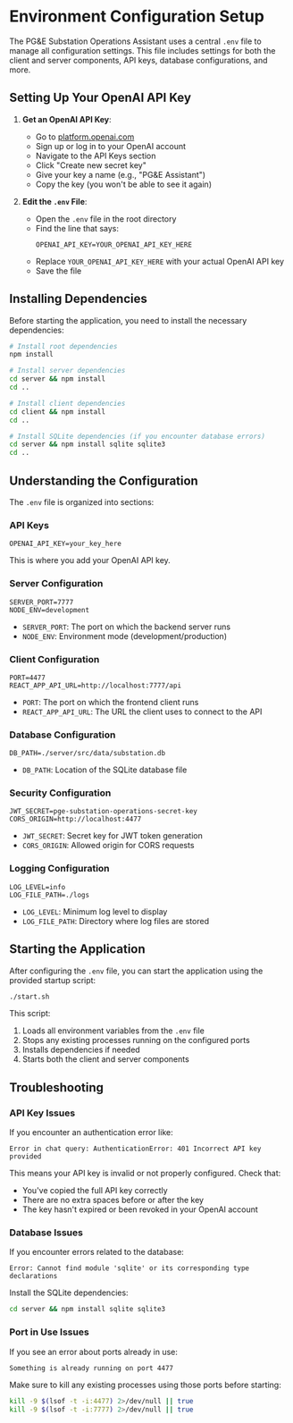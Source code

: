# Environment Configuration Setup

The PG&E Substation Operations Assistant uses a central `.env` file to manage all configuration settings. This file includes settings for both the client and server components, API keys, database configurations, and more.

## Setting Up Your OpenAI API Key

1. **Get an OpenAI API Key**:
   - Go to [platform.openai.com](https://platform.openai.com/account/api-keys)
   - Sign up or log in to your OpenAI account
   - Navigate to the API Keys section
   - Click "Create new secret key"
   - Give your key a name (e.g., "PG&E Assistant")
   - Copy the key (you won't be able to see it again)

2. **Edit the `.env` File**:
   - Open the `.env` file in the root directory
   - Find the line that says:
     ```
     OPENAI_API_KEY=YOUR_OPENAI_API_KEY_HERE
     ```
   - Replace `YOUR_OPENAI_API_KEY_HERE` with your actual OpenAI API key
   - Save the file

## Installing Dependencies

Before starting the application, you need to install the necessary dependencies:

```bash
# Install root dependencies
npm install

# Install server dependencies
cd server && npm install
cd ..

# Install client dependencies
cd client && npm install
cd ..

# Install SQLite dependencies (if you encounter database errors)
cd server && npm install sqlite sqlite3
cd ..
```

## Understanding the Configuration

The `.env` file is organized into sections:

### API Keys
```
OPENAI_API_KEY=your_key_here
```
This is where you add your OpenAI API key.

### Server Configuration
```
SERVER_PORT=7777
NODE_ENV=development
```
- `SERVER_PORT`: The port on which the backend server runs
- `NODE_ENV`: Environment mode (development/production)

### Client Configuration
```
PORT=4477
REACT_APP_API_URL=http://localhost:7777/api
```
- `PORT`: The port on which the frontend client runs
- `REACT_APP_API_URL`: The URL the client uses to connect to the API

### Database Configuration
```
DB_PATH=./server/src/data/substation.db
```
- `DB_PATH`: Location of the SQLite database file

### Security Configuration
```
JWT_SECRET=pge-substation-operations-secret-key
CORS_ORIGIN=http://localhost:4477
```
- `JWT_SECRET`: Secret key for JWT token generation
- `CORS_ORIGIN`: Allowed origin for CORS requests

### Logging Configuration
```
LOG_LEVEL=info
LOG_FILE_PATH=./logs
```
- `LOG_LEVEL`: Minimum log level to display
- `LOG_FILE_PATH`: Directory where log files are stored

## Starting the Application

After configuring the `.env` file, you can start the application using the provided startup script:

```bash
./start.sh
```

This script:
1. Loads all environment variables from the `.env` file
2. Stops any existing processes running on the configured ports
3. Installs dependencies if needed
4. Starts both the client and server components

## Troubleshooting

### API Key Issues
If you encounter an authentication error like:
```
Error in chat query: AuthenticationError: 401 Incorrect API key provided
```

This means your API key is invalid or not properly configured. Check that:
- You've copied the full API key correctly
- There are no extra spaces before or after the key
- The key hasn't expired or been revoked in your OpenAI account

### Database Issues
If you encounter errors related to the database:
```
Error: Cannot find module 'sqlite' or its corresponding type declarations
```

Install the SQLite dependencies:
```bash
cd server && npm install sqlite sqlite3
```

### Port in Use Issues
If you see an error about ports already in use:
```
Something is already running on port 4477
```

Make sure to kill any existing processes using those ports before starting:
```bash
kill -9 $(lsof -t -i:4477) 2>/dev/null || true
kill -9 $(lsof -t -i:7777) 2>/dev/null || true
``` 